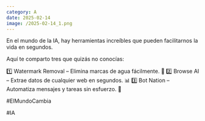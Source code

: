 ```yaml
--- 
category: A 
date: 2025-02-14 
image: /2025-02-14_1.png 
--- 
```


En el mundo de la IA, hay herramientas increíbles que pueden facilitarnos la vida en segundos. 

Aquí te comparto tres que quizás no conocías:

1️⃣ Watermark Removal – Elimina marcas de agua fácilmente. 🎨
2️⃣ Browse AI – Extrae datos de cualquier web en segundos. 📊
3️⃣ Bot Nation – Automatiza mensajes y tareas sin esfuerzo. 🤖

#ElMundoCambia

#IA